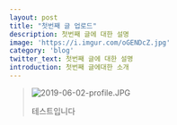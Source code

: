 ```yaml
---
layout: post
title: "첫번째 글 업로드"
description: 첫번째 글에 대한 설명
image: 'https://i.imgur.com/oGENDcZ.jpg'
category: 'blog'
twitter_text: 첫번째 글에 대한 설명
introduction: 첫번째 글에대한 소개
---
```


> ![2019-06-02-profile.JPG](https://i.imgur.com/oGENDcZ.jpg "프로필 이미지")
>
> 테스트입니다

